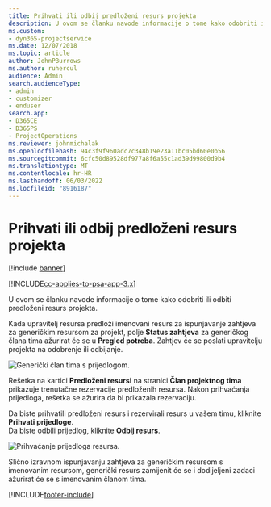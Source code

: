 ```yaml
---
title: Prihvati ili odbij predloženi resurs projekta
description: U ovom se članku navode informacije o tome kako odobriti ili odbiti predloženi resurs projekta.
ms.custom:
- dyn365-projectservice
ms.date: 12/07/2018
ms.topic: article
author: JohnPBurrows
ms.author: ruhercul
audience: Admin
search.audienceType:
- admin
- customizer
- enduser
search.app:
- D365CE
- D365PS
- ProjectOperations
ms.reviewer: johnmichalak
ms.openlocfilehash: 94c3f9f960adc7c348b19e23a11bc05bd60e0b56
ms.sourcegitcommit: 6cfc50d89528df977a8f6a55c1ad39d99800d9b4
ms.translationtype: MT
ms.contentlocale: hr-HR
ms.lasthandoff: 06/03/2022
ms.locfileid: "8916187"
---
```

# <a name="accept-or-reject-a-proposed-project-resource"></a>Prihvati ili odbij predloženi resurs projekta

[!include [banner](../includes/psa-now-project-operations.md)]

[!INCLUDE[cc-applies-to-psa-app-3.x](../includes/cc-applies-to-psa-app-3x.md)]

U ovom se članku navode informacije o tome kako odobriti ili odbiti predloženi resurs projekta.

Kada upravitelj resursa predloži imenovani resurs za ispunjavanje zahtjeva za generičkim resursom za projekt, polje **Status zahtjeva** za generičkog člana tima ažurirat će se u **Pregled potreba**. Zahtjev će se poslati upravitelju projekta na odobrenje ili odbijanje.

![Generički član tima s prijedlogom.](media/RM-how-to-19.png)

Rešetka na kartici **Predloženi resursi** na stranici **Član projektnog tima** prikazuje trenutačne rezervacije predloženih resursa. Nakon prihvaćanja prijedloga, rešetka se ažurira da bi prikazala rezervaciju. 

Da biste prihvatili predloženi resurs i rezervirali resurs u vašem timu, kliknite **Prihvati prijedloge**.  
Da biste odbili prijedlog, kliknite **Odbij resurs**.

![Prihvaćanje prijedloga resursa.](media/RM-how-to-20.png) 

Slično izravnom ispunjavanju zahtjeva za generičkim resursom s imenovanim resursom, generički resurs zamijenit će se i dodijeljeni zadaci ažurirat će se s imenovanim članom tima.


[!INCLUDE[footer-include](../includes/footer-banner.md)]
